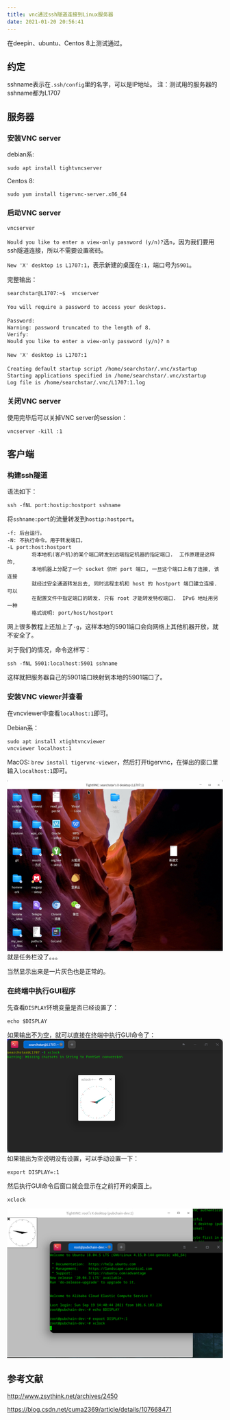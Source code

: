 ```yaml
---
title: vnc通过ssh隧道连接到Linux服务器
date: 2021-01-20 20:56:41
---
```


在deepin、ubuntu、Centos 8上测试通过。

## 约定

sshname表示在`.ssh/config`里的名字，可以是IP地址。
注：测试用的服务器的sshname都为L1707

## 服务器

### 安装VNC server

debian系:

```shell
sudo apt install tightvncserver
```

Centos 8:

```shell
sudo yum install tigervnc-server.x86_64
```

### 启动VNC server

```shell
vncserver
```

`Would you like to enter a view-only password (y/n)?`选`n`，因为我们要用ssh隧道连接，所以不需要设置密码。

`New 'X' desktop is L1707:1`，表示新建的桌面在`:1`，端口号为`5901`。

完整输出：

```text
searchstar@L1707:~$  vncserver

You will require a password to access your desktops.

Password: 
Warning: password truncated to the length of 8.
Verify:   
Would you like to enter a view-only password (y/n)? n

New 'X' desktop is L1707:1

Creating default startup script /home/searchstar/.vnc/xstartup
Starting applications specified in /home/searchstar/.vnc/xstartup
Log file is /home/searchstar/.vnc/L1707:1.log
```

### 关闭VNC server

使用完毕后可以关掉VNC server的session：

```shell
vncserver -kill :1
```

## 客户端

### 构建ssh隧道

语法如下：

```shell
ssh -fNL port:hostip:hostport sshname
```

将`sshname:port`的流量转发到`hostip:hostport`。

```text
-f: 后台运行。
-N: 不执行命令。用于转发端口。
-L port:host:hostport
        将本地机(客户机)的某个端口转发到远端指定机器的指定端口.  工作原理是这样的,
        本地机器上分配了一个 socket 侦听 port 端口, 一旦这个端口上有了连接, 该连接
        就经过安全通道转发出去, 同时远程主机和 host 的 hostport 端口建立连接. 可以
        在配置文件中指定端口的转发. 只有 root 才能转发特权端口.  IPv6 地址用另一种
        格式说明: port/host/hostport
```

网上很多教程上还加上了`-g`，这样本地的5901端口会向网络上其他机器开放，就不安全了。

对于我们的情况，命令这样写：

```shell
ssh -fNL 5901:localhost:5901 sshname
```

这样就把服务器自己的5901端口映射到本地的5901端口了。

### 安装VNC viewer并查看

在vncviewer中查看`localhost:1`即可。

Debian系：

```shell
sudo apt install xtightvncviewer
vncviewer localhost:1
```

MacOS: `brew install tigervnc-viewer`，然后打开tigervnc，在弹出的窗口里输入`localhost:1`即可。

![在这里插入图片描述](vnc通过ssh隧道连接到Linux服务器/20210120205541777.png)
就是任务栏没了。。。

当然显示出来是一片灰色也是正常的。

### 在终端中执行GUI程序

先查看`DISPLAY`环境变量是否已经设置了：

```shell
echo $DISPLAY
```

如果输出不为空，就可以直接在终端中执行GUI命令了：
![在这里插入图片描述](vnc通过ssh隧道连接到Linux服务器/20210120211001667.png)
如果输出为空说明没有设置，可以手动设置一下：

```shell
export DISPLAY=:1
```

然后执行GUI命令后窗口就会显示在之前打开的桌面上。

```shell
xclock
```

![在这里插入图片描述](vnc通过ssh隧道连接到Linux服务器/fd3f482000354813b770351771e3d084.png)

## 参考文献

<http://www.zsythink.net/archives/2450>

<https://blog.csdn.net/cuma2369/article/details/107668471>
